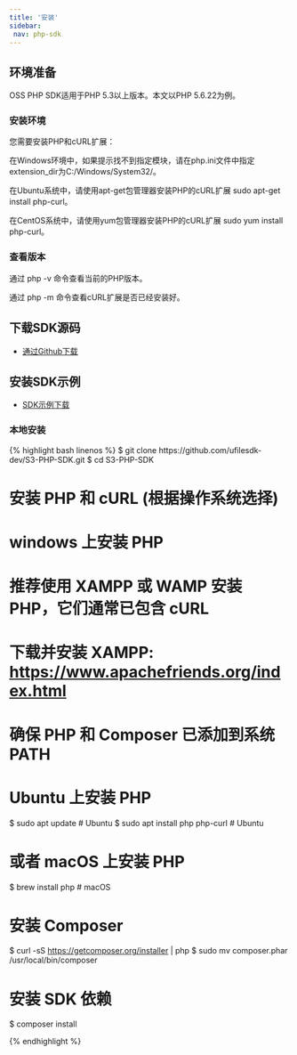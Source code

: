 ```yaml
---
title: '安装'
sidebar:
 nav: php-sdk
---
```


## 环境准备
OSS PHP SDK适用于PHP 5.3以上版本。本文以PHP 5.6.22为例。

### 安装环境

您需要安装PHP和cURL扩展：

在Windows环境中，如果提示找不到指定模块，请在php.ini文件中指定extension_dir为C:/Windows/System32/。

在Ubuntu系统中，请使用apt-get包管理器安装PHP的cURL扩展 sudo apt-get install php-curl。

在CentOS系统中，请使用yum包管理器安装PHP的cURL扩展 sudo yum install php-curl。

### 查看版本

通过 php -v 命令查看当前的PHP版本。

通过 php -m 命令查看cURL扩展是否已经安装好。



## 下载SDK源码

* [通过Github下载](https://github.com/aws/aws-sdk-php)

## 安装SDK示例

* [SDK示例下载](https://github.com/ufilesdk-dev/S3-PHP-SDK)

### 本地安装

<div class="copyable" markdown="1">
{% highlight bash linenos %}
$ git clone https://github.com/ufilesdk-dev/S3-PHP-SDK.git
$ cd S3-PHP-SDK

# 安装 PHP 和 cURL (根据操作系统选择)

# windows 上安装 PHP
# 推荐使用 XAMPP 或 WAMP 安装 PHP，它们通常已包含 cURL
# 下载并安装 XAMPP: https://www.apachefriends.org/index.html
# 确保 PHP 和 Composer 已添加到系统 PATH

# Ubuntu 上安装 PHP
$ sudo apt update                 # Ubuntu
$ sudo apt install php php-curl   # Ubuntu


# 或者 macOS 上安装 PHP
$ brew install php                # macOS

# 安装 Composer
$ curl -sS https://getcomposer.org/installer | php
$ sudo mv composer.phar /usr/local/bin/composer

# 安装 SDK 依赖
$ composer install

{% endhighlight %}
</div>

